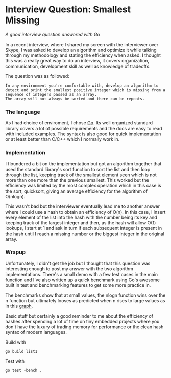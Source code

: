 Interview Question: Smallest Missing
====================================
_A good interview question answered with Go_

In a recent interview, where I shared my screen with the interviewer over Skype, I was asked to develop an algorithm and optimize it while talking through my methodology and stating the efficiency when asked. I thought this was a really great way to do an interview, it covers organization, communication, development skill as well as knowledge of tradeoffs.

The question was as followed: 
    
    In any environment you're comfortable with, develop an algorithm to detect and print the smallest positive integer which is missing from a sequence of integers passed as an array. 
    The array will not always be sorted and there can be repeats.

### The language
As I had choice of enviroment, I chose [Go](http://golang.org). Its well organized standard library covers a lot of possible requirements and the docs are easy to read with included examples. The syntax is also good for quick implementation or at least better than C/C++ which I normally work in.

### Implementation
I floundered a bit on the implementation but got an algorithm together that used the standard library's sort function to sort the list and then loop through the list, keeping track of the smallest element seen which is not more than one more than the previous smallest. This worked but the efficiency was limited by the most complex operation which in this case is the sort, quicksort, giving an average efficiency for the algorithm of O(nlogn).

This wasn't bad but the interviewer eventually lead me to another answer where I could use a hash to obtain an efficiency of O(n). In this case, I insert every element of the list into the hash with the number being its key and keeping track of the largest integer and then, as the hash will allow O(1) lookups, I start at 1 and ask in turn if each subsequent integer is present in the hash until I reach a missing number or the biggest integer in the original array.

### Wrapup
Unfortunately, I didn't get the job but I thought that this question was interesting enough to post my answer with the two algorithm implementations. There's a small demo with a few test cases in the main function and I've also written up a quick benchmark using Go's awesome built in test and benchmarking features to get some more practice in.

The benchmarks show that at small values, the nlogn function wins over the n function but ultimately looses as predicted when n rises to large values as in this [graph](https://www.desmos.com/calculator/w6o9sxgq1a).

Basic stuff but certainly a good reminder to me about the efficiency of hashes after spending a lot of time on tiny embedded projects where you don't have the luxury of trading memory for performance or the clean hash syntax of modern languages.

Build with

    go build list1

Test with

    go test -bench .
